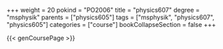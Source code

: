 +++
weight = 20
pokind = "PO2006"
title = "physics607"
degree = "msphysik"
parents = ["physics605"]
tags = ["msphysik", "physics607", "physics605"]
categories = ["course"]
bookCollapseSection = false
+++

{{< genCoursePage >}}
